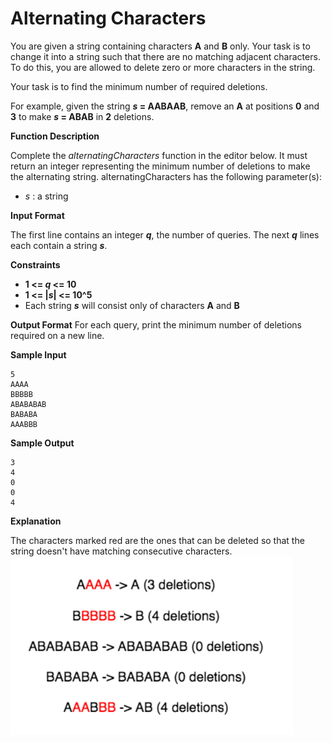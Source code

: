 # Alternating Characters

You are given a string containing characters **A** and **B** only. Your task is to change it into a string such that there are no
matching adjacent characters. To do this, you are allowed to delete zero or more characters in the string.

Your task is to find the minimum number of required deletions.

For example, given the string **_s_ = AABAAB**, remove an **A** at positions **0** and  **3** to make **_s_ = ABAB** in **2** deletions.

**Function Description**

Complete the _alternatingCharacters_ function in the editor below. It must return an integer representing the minimum
number of deletions to make the alternating string.
alternatingCharacters has the following parameter(s):
     
 - _s_ : a string

**Input Format**

The first line contains an integer **_q_**, the number of queries.
The next **_q_** lines each contain a string **_s_**.

**Constraints**
- **1 <= _q_ <= 10**
- **1 <= |_s_| <= 10^5**
- Each string **_s_** will consist only of characters **A** and **B**

**Output Format**
For each query, print the minimum number of deletions required on a new line.

**Sample Input**
```
5
AAAA
BBBBB
ABABABAB
BABABA
AAABBB
```
**Sample Output**
```
3
4
0
0
4
```

**Explanation**

The characters marked red are the ones that can be deleted so that the string doesn't have matching consecutive
characters.
![](images/Explanation.PNG)


